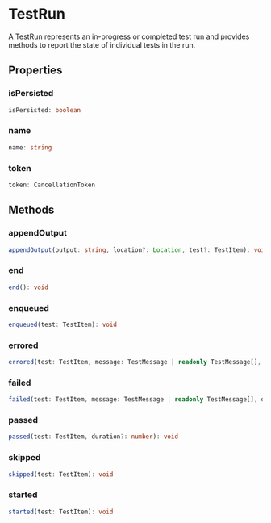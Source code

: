 # TestRun

A TestRun represents an in-progress or completed test run and provides methods to report the state of individual tests in the run.

## Properties

### isPersisted

```typescript
isPersisted: boolean
```

### name

```typescript
name: string
```

### token

```typescript
token: CancellationToken
```

## Methods

### appendOutput

```typescript
appendOutput(output: string, location?: Location, test?: TestItem): void
```

### end

```typescript
end(): void
```

### enqueued

```typescript
enqueued(test: TestItem): void
```

### errored

```typescript
errored(test: TestItem, message: TestMessage | readonly TestMessage[], duration?: number): void
```

### failed

```typescript
failed(test: TestItem, message: TestMessage | readonly TestMessage[], duration?: number): void
```

### passed

```typescript
passed(test: TestItem, duration?: number): void
```

### skipped

```typescript
skipped(test: TestItem): void
```

### started

```typescript
started(test: TestItem): void
```

[TestItem]: TestItem.md
[TestMessage]: TestMessage.md
[CancellationToken]: CancellationToken.md
[Locaation]: Location.md
